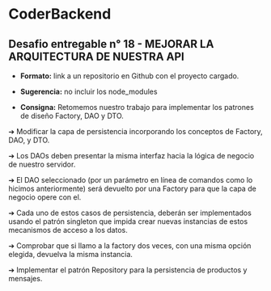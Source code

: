 # CoderBackend

## Desafio entregable n° 18 - MEJORAR LA ARQUITECTURA DE NUESTRA API
- **Formato:** link a un repositorio en Github con el proyecto cargado.

- **Sugerencia:** no incluir los node_modules
  
- **Consigna:**
Retomemos nuestro trabajo para implementar los patrones de diseño Factory, DAO y DTO.

➔ Modificar la capa de persistencia incorporando los conceptos de Factory, DAO, y DTO.

➔ Los DAOs deben presentar la misma interfaz hacia la lógica de negocio de nuestro servidor.

➔ El DAO seleccionado (por un parámetro en línea de comandos como lo hicimos anteriormente) será
devuelto por una Factory para que la capa de negocio opere con el.

➔ Cada uno de estos casos de persistencia, deberán ser implementados usando el patrón singleton que
impida crear nuevas instancias de estos mecanismos de acceso a los datos.

➔ Comprobar que si llamo a la factory dos veces, con una misma opción elegida, devuelva la misma
instancia.

➔ Implementar el patrón Repository para la persistencia de productos y mensajes.